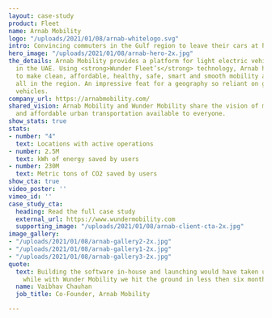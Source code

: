 ```yaml
---
layout: case-study
product: Fleet
name: Arnab Mobility
logo: "/uploads/2021/01/08/arnab-whitelogo.svg"
intro: Convincing commuters in the Gulf region to leave their cars at home
hero_image: "/uploads/2021/01/08/arnab-hero-2x.jpg"
the_details: Arnab Mobility provides a platform for light electric vehicle sharing
  in the UAE. Using <strong>Wunder Fleet’s</strong> technology, Arnab has been able
  to make clean, affordable, healthy, safe, smart and smooth mobility accessible for
  all in the region. An impressive feat for a geography so reliant on gasoline powered
  vehicles.
company_url: https://arnabmobility.com/
shared_vision: Arnab Mobility and Wunder Mobility share the vision of making sustainable
  and affordable urban transportation available to everyone.
show_stats: true
stats:
- number: "4"
  text: Locations with active operations
- number: 2.5M
  text: kWh of energy saved by users
- number: 230M
  text: Metric tons of CO2 saved by users
show_cta: true
video_poster: ''
vimeo_id: ''
case_study_cta:
  heading: Read the full case study
  external_url: https://www.wundermobility.com
  supporting_image: "/uploads/2021/01/08/arnab-client-cta-2x.jpg"
image_gallery:
- "/uploads/2021/01/08/arnab-gallery2-2x.jpg"
- "/uploads/2021/01/08/arnab-gallery1-2x.jpg"
- "/uploads/2021/01/08/arnab-gallery3-2x.jpg"
quote:
  text: Building the software in-house and launching would have taken us 1.5 years
    while with Wunder Mobility we hit the ground in less then six month.
  name: Vaibhav Chauhan
  job_title: Co-Founder, Arnab Mobility

---
```

